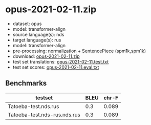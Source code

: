# opus-2021-02-11.zip

* dataset: opus
* model: transformer-align
* source language(s): nds
* target language(s): rus
* model: transformer-align
* pre-processing: normalization + SentencePiece (spm1k,spm1k)
* download: [opus-2021-02-11.zip](https://object.pouta.csc.fi/Tatoeba-MT-models/nds-rus/opus-2021-02-11.zip)
* test set translations: [opus-2021-02-11.test.txt](https://object.pouta.csc.fi/Tatoeba-MT-models/nds-rus/opus-2021-02-11.test.txt)
* test set scores: [opus-2021-02-11.eval.txt](https://object.pouta.csc.fi/Tatoeba-MT-models/nds-rus/opus-2021-02-11.eval.txt)

## Benchmarks

| testset               | BLEU  | chr-F |
|-----------------------|-------|-------|
| Tatoeba-test.nds.rus 	| 0.3 	| 0.089 |
| Tatoeba-test.nds-rus.nds.rus 	| 0.3 	| 0.089 |

